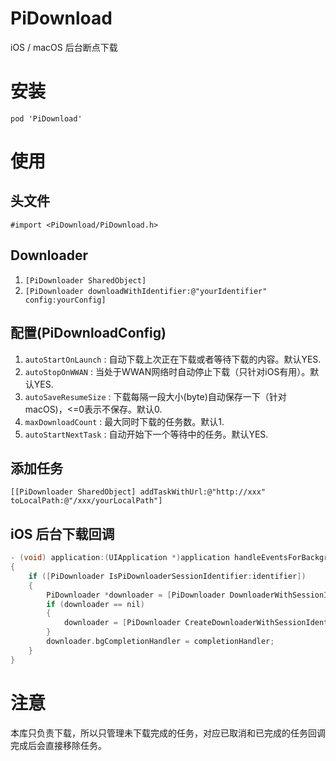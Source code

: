 # PiDownload
iOS / macOS 后台断点下载

# 安装
`pod 'PiDownload'`

# 使用

## 头文件
`#import <PiDownload/PiDownload.h>`

## Downloader
1. `[PiDownloader SharedObject]`
2. `[PiDownloader downloadWithIdentifier:@"yourIdentifier" config:yourConfig]`

## 配置(PiDownloadConfig)
1. `autoStartOnLaunch` : 自动下载上次正在下载或者等待下载的内容。默认YES.
2. `autoStopOnWWAN` : 当处于WWAN网络时自动停止下载（只针对iOS有用）。默认YES.
3. `autoSaveResumeSize` : 下载每隔一段大小(byte)自动保存一下（针对macOS)，<=0表示不保存。默认0.
4. `maxDownloadCount` : 最大同时下载的任务数。默认1.
5. `autoStartNextTask` : 自动开始下一个等待中的任务。默认YES.

## 添加任务
`[[PiDownloader SharedObject] addTaskWithUrl:@"http://xxx" toLocalPath:@"/xxx/yourLocalPath"]`

## iOS 后台下载回调
```objective-c
- (void) application:(UIApplication *)application handleEventsForBackgroundURLSession:(NSString *)identifier completionHandler:(void (^)())completionHandler
{
    if ([PiDownloader IsPiDownloaderSessionIdentifier:identifier])
    {
        PiDownloader *downloader = [PiDownloader DownloaderWithSessionIdentifier:identifier];
        if (downloader == nil)
        {
            downloader = [PiDownloader CreateDownloaderWithSessionIdentifier:identifier];
        }
        downloader.bgCompletionHandler = completionHandler;
    }
}
```

# 注意
本库只负责下载，所以只管理未下载完成的任务，对应已取消和已完成的任务回调完成后会直接移除任务。
